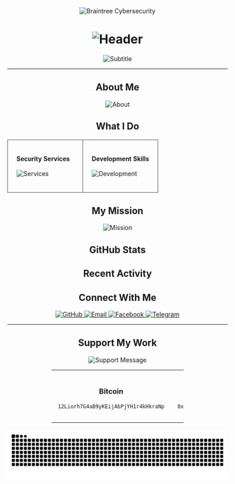 <div align="center">

<!-- Professional Header with Logo -->
<picture>
  <source media="(prefers-color-scheme: dark)" srcset="assets/logos/dark_logo.svg">
  <source media="(prefers-color-scheme: light)" srcset="assets/logos/light_logo.svg">
  <img alt="Braintree Cybersecurity" src="assets/logos/light_logo.svg" width="200" height="200">
</picture>

<h1 align="center">
  <img src="https://readme-typing-svg.herokuapp.com?font=Inter&weight=600&size=28&duration=6000&pause=3000&color=E2E8F0&center=true&vCenter=true&width=500&height=50&lines=BRAINTREE;Cybersecurity+Professional" alt="Header" />
</h1>

<p align="center">
  <img src="https://readme-typing-svg.herokuapp.com?font=Inter&weight=400&size=20&duration=5000&pause=1200&color=A0AEC0&center=true&vCenter=true&width=800&height=50&lines=Independent+Developer+%7C+Security+Researcher;Creating+Open+Source+Security+Tools;Protecting+Digital+Infrastructure" alt="Subtitle" />
</p>

---

## About Me

<img src="https://readme-typing-svg.herokuapp.com?font=Inter&weight=400&size=22&duration=4500&pause=1000&color=E2E8F0&width=900&height=140&lines=I+am+an+independent+cybersecurity+developer+based+in+Russia;Specialized+in+penetration+testing+and+security+research;Passionate+about+creating+free+tools+for+the+Kali+Linux+community;Available+for+cybersecurity+consulting+and+development+projects" alt="About" />

## What I Do

<table width="100%" style="border-collapse: collapse;">
<tr>
<td width="50%" valign="top" style="border: 1px solid #4A5568; padding: 20px; border-radius: 8px; margin: 5px;">

**Security Services**
<br><br>
<img src="https://readme-typing-svg.herokuapp.com?font=Inter&weight=400&size=20&duration=4500&pause=900&color=CBD5E0&width=450&height=160&lines=Penetration+Testing;Web+Application+Security+Audits;Mobile+Application+Testing;Network+Security+Assessment;Vulnerability+Research;Security+Consulting" alt="Services" />

</td>
<td width="50%" valign="top" style="border: 1px solid #4A5568; padding: 20px; border-radius: 8px; margin: 5px;">

**Development Skills**
<br><br>
<img src="https://readme-typing-svg.herokuapp.com?font=Inter&weight=400&size=20&duration=4500&pause=900&color=CBD5E0&width=450&height=160&lines=Custom+Security+Tool+Development;Kali+Linux+Tool+Integration;Python+Security+Scripting;Application+Development;Open+Source+Contributions;Security+Automation" alt="Development" />

</td>
</tr>
</table>

## My Mission

<p align="center">
<img src="https://readme-typing-svg.herokuapp.com?font=Inter&weight=400&size=22&duration=5000&pause=1200&color=E2E8F0&center=true&width=900&height=120&lines=Create+high-quality+open+source+security+tools;Make+cybersecurity+accessible+to+everyone;Share+knowledge+with+the+security+community;Help+professionals+enhance+their+security+practices" alt="Mission" />
</p>

## GitHub Stats

<!--START_SECTION:waka-->
<!--END_SECTION:waka-->

## Recent Activity

<!--START_SECTION:activity-->
<!--END_SECTION:activity-->

## Connect With Me

<p align="center">
  <a href="https://github.com/Braintree-Tools" target="_blank">
    <img src="https://img.shields.io/badge/GitHub-2D3748?style=for-the-badge&logo=github&logoColor=white" alt="GitHub">
  </a>
  <a href="mailto:braintreemak@gmail.com" target="_blank">
    <img src="https://img.shields.io/badge/Email-EA4335?style=for-the-badge&logo=gmail&logoColor=white" alt="Email">
  </a>
  <a href="https://facebook.com/braintree.866382" target="_blank">
    <img src="https://img.shields.io/badge/Facebook-1877F2?style=for-the-badge&logo=facebook&logoColor=white" alt="Facebook">
  </a>
  <a href="https://t.me/Braintree_Mak" target="_blank">
    <img src="https://img.shields.io/badge/Telegram-2AABEE?style=for-the-badge&logo=telegram&logoColor=white" alt="Telegram">
  </a>
</p>

---

## Support My Work

<p align="center">
<img src="https://readme-typing-svg.herokuapp.com?font=Inter&weight=400&size=18&duration=5000&pause=1500&color=A0AEC0&center=true&width=800&height=60&lines=Your+support+helps+me+create+more+free+tools;Every+contribution+makes+a+difference" alt="Support Message" />
</p>

<table align="center" style="width: 60%; margin: 0 auto;">
<tr>
<td align="center" style="padding: 15px;">

### Bitcoin

```
12Liorh7G4aB9yKEijAbPjYH1r4kHkraNp
```

</td>
<td align="center" style="padding: 15px;">

### Ethereum

```
0xF9743A08cF00ED29c653CB40FbAFd4618796d43c
```

</td>
</tr>
</table>

<br>

<!-- GitHub Activity Snake -->
<picture>
  <source media="(prefers-color-scheme: dark)" srcset="https://raw.githubusercontent.com/Braintree-Tools/Braintree-Tools/output/github-contribution-grid-snake-dark.svg">
  <source media="(prefers-color-scheme: light)" srcset="https://raw.githubusercontent.com/Braintree-Tools/Braintree-Tools/output/github-contribution-grid-snake.svg">
  <img alt="GitHub Contribution Graph" src="https://raw.githubusercontent.com/Braintree-Tools/Braintree-Tools/output/github-contribution-grid-snake.svg">
</picture>

</div>